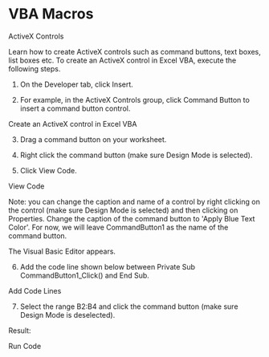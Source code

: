 # VBA Macros
ActiveX Controls
 
Learn how to create ActiveX controls such as command buttons, text boxes, list boxes etc. To create an ActiveX control in Excel VBA, execute the following steps.

1. On the Developer tab, click Insert.

2. For example, in the ActiveX Controls group, click Command Button to insert a command button control.

Create an ActiveX control in Excel VBA


 
3. Drag a command button on your worksheet.

4. Right click the command button (make sure Design Mode is selected).

5. Click View Code.

View Code

Note: you can change the caption and name of a control by right clicking on the control (make sure Design Mode is selected) and then clicking on Properties. Change the caption of the command button to 'Apply Blue Text Color'. For now, we will leave CommandButton1 as the name of the command button.

The Visual Basic Editor appears.

6. Add the code line shown below between Private Sub CommandButton1_Click() and End Sub.

Add Code Lines

7. Select the range B2:B4 and click the command button (make sure Design Mode is deselected).

Result:

Run Code
